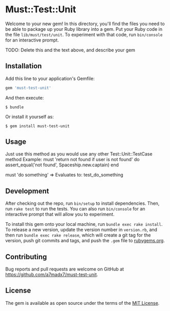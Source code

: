 # Must::Test::Unit

Welcome to your new gem! In this directory, you'll find the files you need to be able to package up your Ruby library into a gem. Put your Ruby code in the file `lib/must/test/unit`. To experiment with that code, run `bin/console` for an interactive prompt.

TODO: Delete this and the text above, and describe your gem

## Installation

Add this line to your application's Gemfile:

```ruby
gem 'must-test-unit'
```

And then execute:

    $ bundle

Or install it yourself as:

    $ gem install must-test-unit

## Usage

Just use this method as you would use any other Test::Unit::TestCase method
Example:
must 'return not found if user is not found' do
    assert_equal('not found', Spaceship.new.captain)
end

must 'do something' => Evaluates to: test_do_something

## Development

After checking out the repo, run `bin/setup` to install dependencies. Then, run `rake test` to run the tests. You can also run `bin/console` for an interactive prompt that will allow you to experiment.

To install this gem onto your local machine, run `bundle exec rake install`. To release a new version, update the version number in `version.rb`, and then run `bundle exec rake release`, which will create a git tag for the version, push git commits and tags, and push the `.gem` file to [rubygems.org](https://rubygems.org).

## Contributing

Bug reports and pull requests are welcome on GitHub at https://github.com/a7madx7/must-test-unit.


## License

The gem is available as open source under the terms of the [MIT License](http://opensource.org/licenses/MIT).
